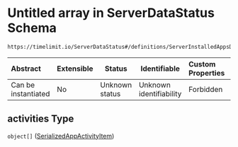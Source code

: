 # Untitled array in ServerDataStatus Schema

```txt
https://timelimit.io/ServerDataStatus#/definitions/ServerInstalledAppsData/properties/activities
```




| Abstract            | Extensible | Status         | Identifiable            | Custom Properties | Additional Properties | Access Restrictions | Defined In                                                                            |
| :------------------ | ---------- | -------------- | ----------------------- | :---------------- | --------------------- | ------------------- | ------------------------------------------------------------------------------------- |
| Can be instantiated | No         | Unknown status | Unknown identifiability | Forbidden         | Allowed               | none                | [ServerDataStatus.schema.json\*](ServerDataStatus.schema.json "open original schema") |

## activities Type

`object[]` ([SerializedAppActivityItem](serverdatastatus-definitions-serializedappactivityitem.md))
